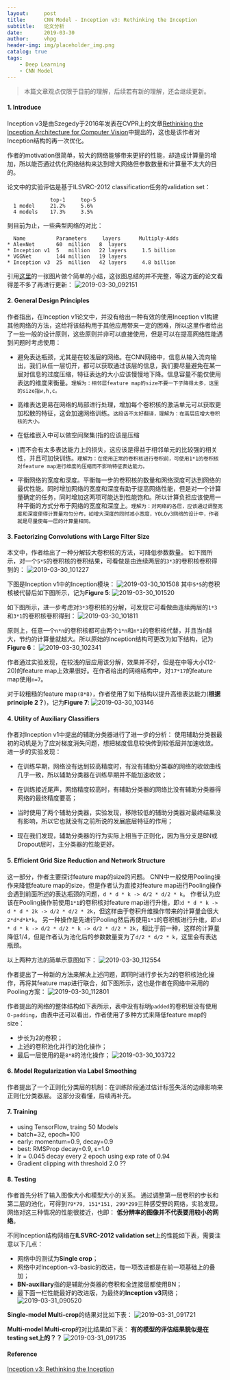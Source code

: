 ```yaml
---
layout:     post
title:      CNN Model - Inception v3: Rethinking the Inception
subtitle:   论文分析
date:       2019-03-30
author:     vhpg
header-img: img/placeholder_img.png
catalog: true
tags:
    - Deep Learning
    - CNN Model
---
```

> 本篇文章观点仅限于目前的理解，后续若有新的理解，还会继续更新。

#### 1. Introduce
  Inception v3是由Szegedy于2016年发表在CVPR上的文章[Rethinking the Inception Architecture for Computer Vision](https://www.cv-foundation.org/openaccess/content_cvpr_2016/papers/Szegedy_Rethinking_the_Inception_CVPR_2016_paper.pdf)中提出的，这也是该作者对Inception结构的再一次优化。

  作者的motivation很简单，较大的网络能够带来更好的性能，却造成计算量的增加，所以能否通过优化网络结构来达到增大网络但参数数量和计算量不太大的目的。

  论文中的实验评估是基于ILSVRC-2012 classification任务的validation set：
  ```
                top-1     top-5
    1 model     21.2%     5.6%
    4 models    17.3%     3.5%
  ```

  到目前为止，一些典型网络的对比：
  ```
    Name          Parameters     layers      Multiply-Adds
  * AlexNet       60  million   8  layers
  * Inception v1  5   million   22 layers     1.5 billion
  * VGGNet        144 million   19 layers
  * Inception v3  25  million   42 layers     4.8 billion
  ```
  引用[这里](https://blog.csdn.net/u010402786/article/details/52433324)的一张图片做个简单的小结，这张图总结的并不完整，等这方面的论文看得差不多了再进行更新：
  ![2019-03-30_092151](/assets/2019-03-30_092151.png)

#### 2. General Design Principles
  作者指出，在Inception v1论文中，并没有给出一种有效的使用Inception v1构建其他网络的方法，这给将该结构用于其他应用带来一定的困难，所以这里作者给出了一些一般的设计原则，这些原则并非可以直接使用，但是可以在提高网络性能遇到问题时考虑使用：
  * 避免表达瓶颈，尤其是在较浅层的网络。在CNN网络中，信息从输入流向输出，我们从任一层切开，都可以获取通过该层的信息，我们要尽量避免在某一层对信息的过度压缩，特征表达的大小应该慢慢地下降。信息容量不能仅使用表达的维度来衡量。`理解为：相邻层feature map的size不要一下子降得太多，这里的size指w,h,c。`

  * 高维表达更易在网络的局部进行处理，增加每个卷积核的激活单元可以获取更加松散的特征，这会加速网络训练。`这段话不太好翻译，理解为：在高层应增大卷积核的大小。`

  * 在低维嵌入中可以做空间聚集(指的应该是压缩
  * )而不会有太多表达能力上的损失，这应该是得益于相邻单元的比较强的相关性，并且可加快训练。`理解为：在使用正常的卷积核进行卷积前，可使用1*1的卷积核对feature map进行维度的压缩而不影响特征表达能力。`

  * 平衡网络的宽度和深度。平衡每一步的卷积核的数量和网络深度可达到网络的最优性能。同时增加网络的宽度和深度有助于提高网络性能，但是对一个计算量确定的任务，同时增加这两项可能达到性能饱和。所以计算负担应该使用一种平衡的方式分布于网络的宽度和深度上。`理解为：对网络的各层，应该通过调整宽度和深度使得计算量均匀分布，如增大深度的同时减小宽度，YOLOv3网络的设计中，作者就是尽量使每一层的计算量相同。`

#### 3. Factorizing Convolutions with Large Filter Size
  本文中，作者给出了一种分解较大卷积核的方法，可降低参数数量。
  如下图所示，对一个`5*5`的卷积核的卷积结果，可看做是由连续两层的`3*3`的卷积核卷积得到的：
  ![2019-03-30_101227](/assets/2019-03-30_101227.png)

  下图是Inception v1中的Inception模块：
  ![2019-03-30_101508](/assets/2019-03-30_101508.png)
  其中`5*5`的卷积核被代替后如下图所示，记为**Figure 5**:
  ![2019-03-30_101520](/assets/2019-03-30_101520.png)

  如下图所示，进一步考虑对`3*3`卷积核的分解，可发现它可看做由连续两层的`1*3`和`3*1`的卷积核卷积得到：
  ![2019-03-30_101811](/assets/2019-03-30_101811.png)

  原则上，任意一个`n*n`的卷积核都可由两个`1*n`和`n*1`的卷积核代替，并且当n越大，节约的计算量就越大。所以原始的Inception结构可更改为如下结构，记为**Figure 6**：
  ![2019-03-30_102341](/assets/2019-03-30_102341.png)

  作者通过实验发现，在较浅的层应用该分解，效果并不好，但是在中等大小(12-20)的feature map上效果很好。在作者给出的网络结构中，对`17*17`的feature map使用`n=7`。

  对于较粗糙的feature map`(8*8)`，作者使用了如下结构以提升高维表达能力(**根据principle 2？**)，记为**Figure 7**:
  ![2019-03-30_103146](/assets/2019-03-30_103146.png)

#### 4. Utility of Auxiliary Classifiers
  作者对Inception v1中提出的辅助分类器进行了进一步的分析：
  使用辅助分类器最初的动机是为了应对梯度消失问题，想把梯度信息较快传到较低层并加速收敛。
  进一步的实验发现：
  * 在训练早期，网络没有达到较高精度时，有没有辅助分类器的网络的收敛曲线几乎一致，所以辅助分类器在训练早期并不能加速收敛；

  * 在训练接近尾声，网络精度较高时，有辅助分类器的网络比没有辅助分类器得网络的最终精度要高；

  * 当时使用了两个辅助分类器，实验发现，移除较低的辅助分类器对最终结果没有影响，所以它也就没有之前所说的发展底层特征的作用；

  * 现在我们发现，辅助分类器的行为实际上相当于正则化，因为当分支是BN或Dropout层时，主分类器的性能更好。

#### 5. Efficient Grid Size Reduction and Network Structure
  这一部分，作者主要探讨feature map的size的问题。
  CNN中一般使用Pooling操作来降低feature map的size，但是作者认为直接对feature map进行Pooling操作会遇到前面所述的表达瓶颈的问题，`d * d * k -> d/2 * d/2 * k`。
  作者认为应该在Pooling操作前使用`1*1`的卷积核对feature map进行升维，即:`d * d * k -> d * d * 2k -> d/2 * d/2 * 2k`，但这样由于卷积升维操作带来的计算量会很大`2*d*d*k*k`。
  另一种操作是先进行Pooling然后再使用`1*1`的卷积核进行升维，即:`d * d * k -> d/2 * d/2 * k -> d/2 * d/2 * 2k`，相比于前一种，这样的计算量降低1/4，但是作者认为池化后的参数数量变为了`d/2 * d/2 * k`，这里会有表达瓶颈。

  以上两种方法的简单示意图如下：
  ![2019-03-30_112554](/assets/2019-03-30_112554.png)

  作者提出了一种新的方法来解决上述问题，即同时进行步长为2的卷积核池化操作，再将其feature map进行联合，如下图所示，这也是作者在网络中采用的Pooling方案：
  ![2019-03-30_112801](/assets/2019-03-30_112801.png)

  作者提出的网络的整体结构如下表所示，表中没有标明`padded`的卷积层没有使用`0-padding`，由表中还可以看出，作者使用了多种方式来降低feature map的size：
  * 步长为2的卷积；
  * 上述的卷积池化并行的池化操作；
  * 最后一层使用的是`8*8`的池化操作；
  ![2019-03-30_103722](/assets/2019-03-30_103722.png)

#### 6. Model Regularization via Label Smoothing
  作者提出了一个正则化分类层的机制：在训练阶段通过估计标签失活的边缘影响来正则化分类器层。
  这部分没看懂，后续再补充。

#### 7. Training
  * using TensorFlow, traing 50 Models
  * batch=32, epoch=100
  * early: momentum=0.9, decay=0.9
  * best: RMSProp  decay=0.9, ε=1.0
  * lr = 0.045  decay every 2 epoch using exp rate of 0.94
  * Gradient clipping with threshold 2.0 ??

#### 8. Testing
  作者首先分析了输入图像大小和模型大小的关系。
  通过调整第一层卷积的步长和第二层的池化，可得到`79*79, 151*151, 299*299`三种感受野的网络，实验发现，网络对这三种情况的性能很接近，也即：
  **低分辨率的图像并不代表要用较小的网络**。

  不同Inception结构网络在**ILSVRC-2012 validation set**上的性能如下表，需要注意以下几点：
  * 网络中的测试为**Single crop**；
  * 网络中对Inception-v3-basic的改进，每一项改进都是在前一项基础上的叠加；
  * **BN-auxiliary**指的是辅助分类器的卷积和全连接层都使用BN；
  * 最下面一栏性能最好的改进版，为最终的**Inception v3**网络；
  ![2019-03-31_090520](/assets/2019-03-31_090520_a3uqxoe64.png)

  **Single-model Multi-crop**的结果对比如下表：
  ![2019-03-31_091721](/assets/2019-03-31_091721.png)

  **Multi-model Multi-crop**的对比结果如下表：
  **有的模型的评估结果貌似是在testing set上的？？**
  ![2019-03-31_091735](/assets/2019-03-31_091735.png)

#### Reference
[Inception v3: Rethinking the Inception](https://www.cv-foundation.org/openaccess/content_cvpr_2016/papers/Szegedy_Rethinking_the_Inception_CVPR_2016_paper.pdf)
